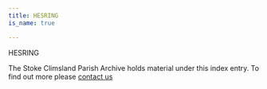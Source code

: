 ```yaml
---
title: HESRING
is_name: true

---
```


HESRING


The Stoke Climsland Parish Archive holds material under this index entry. To find out more please [contact us](/contact/)
